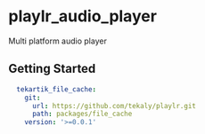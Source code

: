 # playlr_audio_player

Multi platform audio player

## Getting Started

```yaml
  tekartik_file_cache:
    git:
      url: https://github.com/tekaly/playlr.git
      path: packages/file_cache
    version: '>=0.0.1'
```